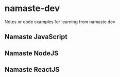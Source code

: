 # namaste-dev
Notes or code examples for learning from namaste dev

## Namaste JavaScript

## Namaste NodeJS

## Namaste ReactJS
